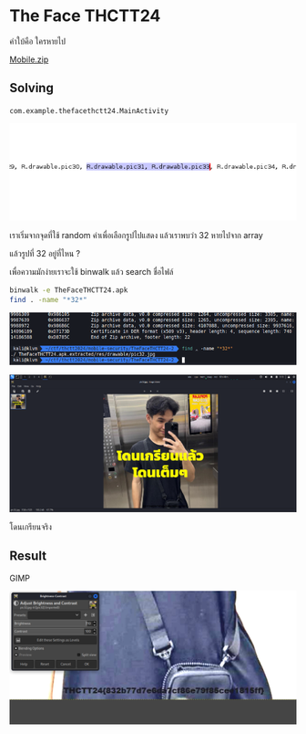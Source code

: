# The Face THCTT24

คำใบ้คือ ใครหายไป

[Mobile.zip](../../files/Mobile.zip)

## Solving

`com.example.thefacethctt24.MainActivity`

![1.png](../../images/mobile-security/the-face-thctt24/1.png)

เราเริ่มจากจุดที่ใช้ random ค่าเพื่อเลือกรูปไปแสดง แล้วเราพบว่า 32 หายไปจาก array

แล้วรูปที่ 32 อยู่ที่ไหน ?

เพื่อความมักง่ายเราจะใช้ binwalk แล้ว search ชื่อไฟล์

```sh
binwalk -e TheFaceTHCTT24.apk
find . -name "*32*"
```

![2.png](../../images/mobile-security/the-face-thctt24/2.png)

![3.png](../../images/mobile-security/the-face-thctt24/3.png)

โดนเกรียนจริง

## Result

GIMP

![4.png](../../images/mobile-security/the-face-thctt24/4.png)
